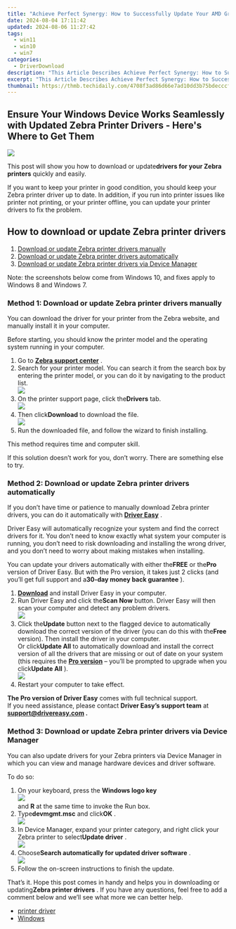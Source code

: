 ```yaml
---
title: "Achieve Perfect Synergy: How to Successfully Update Your AMD Graphics Card with the Latest Drivers on Windows 10/8/Vista"
date: 2024-08-04 17:11:42
updated: 2024-08-06 11:27:42
tags:
  - win11
  - win10
  - win7
categories:
  - DriverDownload
description: "This Article Describes Achieve Perfect Synergy: How to Successfully Update Your AMD Graphics Card with the Latest Drivers on Windows 10/8/Vista"
excerpt: "This Article Describes Achieve Perfect Synergy: How to Successfully Update Your AMD Graphics Card with the Latest Drivers on Windows 10/8/Vista"
thumbnail: https://thmb.techidaily.com/4708f3ad86d66e7ad10dd3b75bdecccf20aa6cf32be5cc5adbe8d57734cb7714.jpg
---
```


## Ensure Your Windows Device Works Seamlessly with Updated Zebra Printer Drivers - Here's Where to Get Them

![](https://images.drivereasy.com/wp-content/uploads/2018/09/img_5b9f6cbdefe12.jpg)

 This post will show you how to download or update**drivers for your Zebra printers** quickly and easily.

 If you want to keep your printer in good condition, you should keep your Zebra printer driver up to date. In addition, if you run into printer issues like printer not printing, or your printer offline, you can update your printer drivers to fix the problem.

## How to download or update Zebra printer drivers

1. [Download or update Zebra printer drivers manually](https://tools.techidaily.com/drivereasy/download/)
2. [Download or update Zebra printer drivers automatically](https://tools.techidaily.com/drivereasy/download/)
3. [Download or update Zebra printer drivers via Device Manager](https://tools.techidaily.com/drivereasy/download/)

 Note: the screenshots below come from Windows 10, and fixes apply to Windows 8 and Windows 7.

### Method 1: Download or update Zebra printer drivers manually

 You can download the driver for your printer from the Zebra website, and manually install it in your computer.

 Before starting, you should know the printer model and the operating system running in your computer.

1. Go to **[Zebra support center](https://www.zebra.com/us/en/support-downloads.html)**  .
2. Search for your printer model. You can search it from the search box by entering the printer model, or you can do it by navigating to the product list.  
![](https://images.drivereasy.com/wp-content/uploads/2018/09/img_5b9f6d5aa80f5.jpg)
3. On the printer support page, click the**Drivers** tab.  
![](https://images.drivereasy.com/wp-content/uploads/2018/09/img_5b9f6d8293034.jpg)
4. Then click**Download** to download the file.  
![](https://images.drivereasy.com/wp-content/uploads/2018/09/img_5b9f6dac63bae.jpg)
5. Run the downloaded file, and follow the wizard to finish installing.

This method requires time and computer skill.

 If this solution doesn’t work for you, don’t worry. There are something else to try.

### Method 2: Download or update Zebra printer drivers automatically

 If you don’t have time or patience to manually download Zebra printer drivers, you can do it automatically with **[Driver Easy](https://tools.techidaily.com/drivereasy/download/)**  .

 Driver Easy will automatically recognize your system and find the correct drivers for it. You don’t need to know exactly what system your computer is running, you don’t need to risk downloading and installing the wrong driver, and you don’t need to worry about making mistakes when installing.

 You can update your drivers automatically with either the**FREE** or the**Pro** version of Driver Easy. But with the Pro version, it takes just 2 clicks (and you’ll get full support and a**30-day money back guarantee** ).

1. [**Download**](https://tools.techidaily.com/drivereasy/download/) and install Driver Easy in your computer.
2. Run Driver Easy and click the**Scan Now** button. Driver Easy will then scan your computer and detect any problem drivers.  
![](https://images.drivereasy.com/wp-content/uploads/2018/09/img_5b9f6f9dadd64.jpg)
3. Click the**Update** button next to the flagged device to automatically download the correct version of the driver (you can do this with the**Free** version). Then install the driver in your computer.  
 Or click**Update All** to automatically download and install the correct version of all the drivers that are missing or out of date on your system (this requires the **[Pro version](https://tools.techidaily.com/drivereasy/download/)**  – you’ll be prompted to upgrade when you click**Update All** ).  
![](https://images.drivereasy.com/wp-content/uploads/2018/09/img_5b9f701f932e9.jpg)
4. Restart your computer to take effect.

**The Pro version of Driver Easy** comes with full technical support.  
 If you need assistance, please contact **Driver Easy’s support team** at **[support@drivereasy.com](https://tools.techidaily.com/drivereasy/download/) .**

### Method 3: Download or update Zebra printer drivers via Device Manager

 You can also update drivers for your Zebra printers via Device Manager in which you can view and manage hardware devices and driver software.

To do so:

1. On your keyboard, press the **Windows logo key**  
**![](https://images.drivereasy.com/wp-content/uploads/2017/09/img_59b0b16974940.png)**  
 and **R**  at the same time to invoke the Run box.
2. Type**devmgmt.msc** and click**OK** .  
![](https://images.drivereasy.com/wp-content/uploads/2018/09/img_5b90cabe00ddb.png)
3. In Device Manager, expand your printer category, and right click your Zebra printer to select**Update driver** .  
![](https://images.drivereasy.com/wp-content/uploads/2018/09/img_5b90ce12a7cab.png)
4. Choose**Search automatically for updated driver software** .  
![](https://images.drivereasy.com/wp-content/uploads/2018/09/img_5b90ce3ebb24f.jpg)
5. Follow the on-screen instructions to finish the update.

 That’s it. Hope this post comes in handy and helps you in downloading or updating**Zebra printer drivers** . If you have any questions, feel free to add a comment below and we’ll see what more we can better help.

* [printer driver](https://tools.techidaily.com/drivereasy/download/)
* [Windows](https://tools.techidaily.com/drivereasy/download/)

<ins class="adsbygoogle"
     style="display:block"
     data-ad-format="autorelaxed"
     data-ad-client="ca-pub-7571918770474297"
     data-ad-slot="1223367746"></ins>



<ins class="adsbygoogle"
     style="display:block"
     data-ad-client="ca-pub-7571918770474297"
     data-ad-slot="8358498916"
     data-ad-format="auto"
     data-full-width-responsive="true"></ins>
